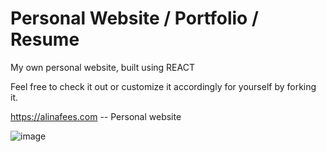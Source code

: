 # Personal Website / Portfolio / Resume

My own personal website, built using REACT

Feel free to check it out or customize it accordingly for yourself by forking it.

https://alinafees.com -- Personal website


![image](https://github.com/user-attachments/assets/17e3ba56-4e94-4472-9731-a98169547cbb)
